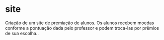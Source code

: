 # site
 Criação de um site de premiação de alunos. Os alunos recebem moedas conforme a pontuação dada pelo professor e podem troca-las por prêmios de sua escolha..
